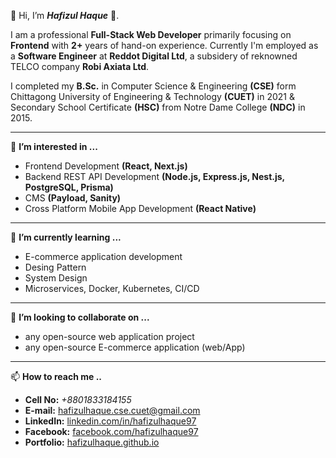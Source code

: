 👋 Hi, I’m ***Hafizul Haque*** 🙂.

I am a professional **Full-Stack Web Developer** primarily focusing on **Frontend** with **2+** years of hand-on experience. Currently I'm employed as a **Software Engineer** at **Reddot Digital Ltd**, a subsidery of reknowned TELCO company **Robi Axiata Ltd**.

I completed my **B.Sc.** in Computer Science & Engineering **(CSE)** form Chittagong University of Engineering & Technology **(CUET)** in 2021 & Secondary School Certificate **(HSC)** from Notre Dame College **(NDC)** in 2015. 

<hr/>

👀 **I’m interested in ...**

- Frontend Development **(React, Next.js)**
- Backend REST API Development **(Node.js, Express.js, Nest.js, PostgreSQL, Prisma)**
- CMS **(Payload, Sanity)**
- Cross Platform Mobile App Development **(React Native)**

<hr/>

🌱 **I’m currently learning ...**

 - E-commerce application development
 - Desing Pattern
 - System Design
 - Microservices, Docker, Kubernetes, CI/CD
 
 <hr/>
 
💞️ **I’m looking to collaborate on ...**

- any open-source web application project 
- any open-source E-commerce application (web/App) 

<hr/>

📫 **How to reach me ..**

- **Cell No:** *+8801833184155*
- **E-mail:** [hafizulhaque.cse.cuet@gmail.com](mailto:hafizulhaque.cse.cuet@gmail.com)
- **LinkedIn:** [linkedin.com/in/hafizulhaque97](https://www.linkedin.com/in/hafizulhaque97)
- **Facebook:** [facebook.com/hafizulhaque97](https://www.facebook.com/hafizulhaque97)
- **Portfolio:** [hafizulhaque.github.io](https://hafizulhaque.github.io/)


<!---
HafizulHaque/HafizulHaque is a ✨ special ✨ repository because its `README.md` (this file) appears on your GitHub profile.
You can click the Preview link to take a look at your changes.
--->
